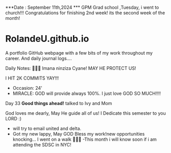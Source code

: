 ***Date : September 11th,2024 *** GPM Grad school ,Tuesday, i went to church!!! Congratulations for finishing 2nd week! its the second week of the month!
# RolandeU.github.io

A portfolio GitHub webpage with a few bits of my work throughout my career. And daily journal logs....

Daily Notes:
💚🙏🏾 Imana ninziza Cyane! MAY HE PROTECT US!

I HIT 2K COMMITS YAY!!!

- Occasion: 24'
- MIRACLE: GOD will provide always 100%. I just love GOD SO MUCH!!!!

Day 33 **Good things ahead!** talked to Ivy and Mom

God loves me dearly, May He guide all of  us!
I Dedicate this semester to you LORD :)

- will try to email united and delta.
- Got my new lappy, May GOD Bless my work!new opportunities knocking...
I went on a walk 💚💚💚
-This month i will know soon if i am attending the SDSC in NYC!
   






